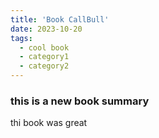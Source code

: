 ```yaml
---
title: 'Book CallBull'
date: 2023-10-20
tags:
  - cool book
  - category1
  - category2
---
```


### this is a new book summary
thi book was great
